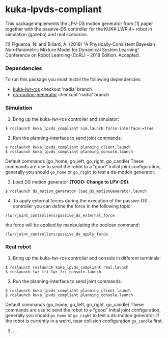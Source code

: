 # kuka-lpvds-compliant
This package implements the LPV-DS motion generator from [1] paper together with the passive-DS controller for the KUKA LWR 4+ robot in simulation (gazebo) and real scenarios. 

[1] Figueroa, N. and Billard, A. (2018) "A Physically-Consistent Bayesian Non-Parametric Mixture Model for Dynamical System Learning". Conference on Robot Learning (CoRL) - 2018 Edition. Accepted. 

### Dependencies
To run this package you must install the following dependencies:
- [kuka-lwr-ros](https://github.com/epfl-lasa/kuka-lwr-ros.git) checkout 'nadia' branch
- [ds-motion-generator](https://github.com/epfl-lasa/ds_motion_generator.git) checkout 'nadia' branch

### Simulation
1. Bring up the kuka-lwr-ros controller and simulator:
```
$ roslaunch kuka_lpvds_compliant sim.launch force-interface:=true
```
2. Run the planning-interface to send joint commands:
```
$ roslaunch kuka_lpvds_compliant planning_client.launch
$ roslaunch kuka_lpvds_compliant planning_console.launch
```
Default commands (go_home, go_left, go_right, go_candle)
These commands are use to send the robot to a "good" initial joint configuration, generally you should ```go_home``` or ```go_right``` to test a ds-motion generator.

3. Load DS motion generator **(TODO: Change to LPV-DS)**:
```
$ roslaunch ds_motion_generator load_DS_motionGenerator.launch
```
4. To apply external forces during the execution of the passive-DS controller you can define the force in the following topic:
```
/lwr/joint_controllers/passive_ds_external_force
```
the force will be applied by manipulating the boolean command:
```
/lwr/joint_controllers/passive_ds_apply_force
```

### Real robot
1. Bring up the kuka-lwr-ros controller and console in different terminals: 
```
$ roslaunch roslaunch kuka_lpvds_compliant real.launch
$ roslaunch lwr_fri lwr_fri_console.launch
```
2. Run the planning-interface to send joint commands:
```
$ roslaunch kuka_lpvds_compliant planning_client.launch
$ roslaunch kuka_lpvds_compliant planning_console.launch
```
Default commands (go_home, go_left, go_right, go_candle)
These commands are use to send the robot to a "good" initial joint configuration, generally you should ```go_home``` or ```go_right``` to test a ds-motion generator. If the robot is currently in a weird, near collision configuration ```go_candle``` first.

3. ...

